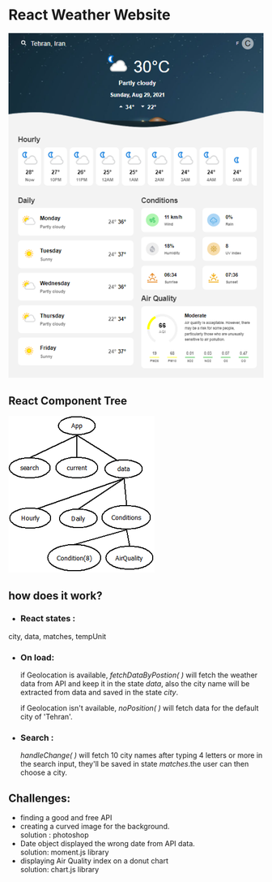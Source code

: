 # React Weather Website

![screenshot](src/img/Screenshot.png)

## React Component Tree

![tree](src/img/weather-components.png)

## how does it work?

- ### React states :
city, data, matches, tempUnit

- ### On load:
  if Geolocation is available, *fetchDataByPostion( )* will fetch the weather data from API and keep it in the state *data*, also the city name will be extracted from data and saved in the state *city*.

  if Geolocation isn't available, *noPosition( )* will fetch data for the default city of 'Tehran'. 

- ### Search :
    *handleChange( )* will fetch 10 city names after typing 4 letters or more in the search input, they'll be saved in state *matches*.the user can then choose a city.

## Challenges:
   - finding a good and free API
   - creating a curved image for the background.   
     solution : photoshop
   - Date object displayed the wrong date from API data.   
     solution: moment.js library
   - displaying Air Quality index on a donut chart   
    solution: chart.js library
